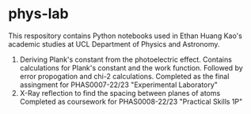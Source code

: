 # phys-lab
This respository contains Python notebooks used in Ethan Huang Kao's academic studies at UCL Department of Physics and Astronomy.

1. Deriving Plank's constant from the photoelectric effect. Contains calculations for Plank's constant and the work function.
   Followed by error propogation and chi-2 calculations.
   Completed as the final assingment for PHAS0007-22/23 "Experimental Laboratory"
2. X-Ray reflection to find the spacing between planes of atoms
   Completed as coursework for PHAS0008-22/23 "Practical Skills 1P"
